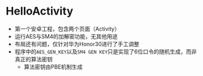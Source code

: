 # HelloActivity
- 第一个安卓工程，包含两个页面（Activity）
- 运行AES与SM4的加解密功能，无其他用途
- 布局还有问题，仅针对华为Honor30进行了手工调整
- 程序中的`AES_GEN_KEY`以及`SM4 GEN KEY`只是实现了6位口令的随机生成，而非真正的算法密钥
  + 算法密钥由PBE机制生成
